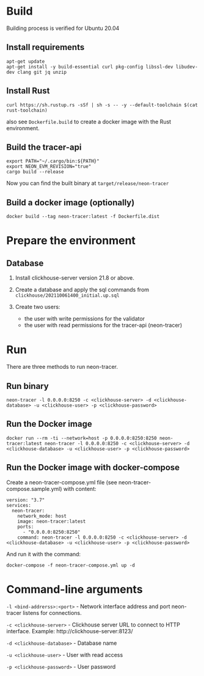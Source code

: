 # Build
Building process is verified for Ubuntu 20.04

## Install requirements
    apt-get update
    apt-get install -y build-essential curl pkg-config libssl-dev libudev-dev clang git jq unzip

## Install Rust 
    curl https://sh.rustup.rs -sSf | sh -s -- -y --default-toolchain $(cat rust-toolchain)
    
also see `Dockerfile.build` to create a docker image with the Rust environment.

## Build the tracer-api
    export PATH="~/.cargo/bin:${PATH}"
    export NEON_EVM_REVISION="true"
    cargo build --release

Now you can find the built binary at `target/release/neon-tracer`

## Build a docker image (optionally)
    docker build --tag neon-tracer:latest -f Dockerfile.dist

# Prepare the environment

## Database

1. Install clickhouse-server version 21.8 or above.

2. Create a database and apply the sql commands from `clickhouse/202110061400_initial.up.sql`

3. Create two users:
    - the user with write permissions for the validator
    - the user with read permissions for the tracer-api (neon-tracer)


# Run

There are three methods to run neon-tracer.

## Run binary
    neon-tracer -l 0.0.0.0:8250 -c <clickhouse-server> -d <clickhouse-database> -u <clickhouse-user> -p <clickhouse-password>

## Run the Docker image
    docker run --rm -ti --network=host -p 0.0.0.0:8250:8250 neon-tracer:latest neon-tracer -l 0.0.0.0:8250 -c <clickhouse-server> -d <clickhouse-database> -u <clickhouse-user> -p <clickhouse-password>

## Run the Docker image with docker-compose
Create a neon-tracer-compose.yml file (see neon-tracer-compose.sample.yml) with content:

    version: "3.7"
    services:
      neon-tracer:
        network_mode: host
        image: neon-tracer:latest
        ports:
          - "0.0.0.0:8250:8250"
        command: neon-tracer -l 0.0.0.0:8250 -c <clickhouse-server> -d <clickhouse-database> -u <clickhouse-user> -p <clickhouse-password>

And run it with the command:

    docker-compose -f neon-tracer-compose.yml up -d


# Command-line arguments

`-l <bind-addrerss>:<port>` - Network interface address and port neon-tracer listens for connections.

`-c <clickhouse-server>` - Clickhouse server URL to connect to HTTP interface.
Example: http://clickhouse-server:8123/

`-d <clickhouse-database>` - Database name

`-u <clickhouse-user>` - User with read access

`-p <clickhouse-password>` - User password

